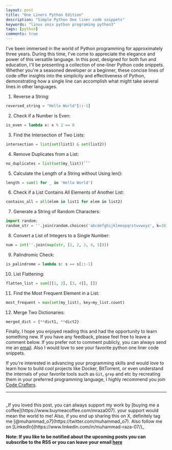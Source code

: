 ```yaml
---
layout: post
title: "One Liners Python Edition"
description: "Simple Python One liner code snippets"
keywords: "linux unix python programing python3"
tags: [python]
comments: true
---
```


I've been immersed in the world of Python programming for approximately three years. During this time, I've come to appreciate the elegance and power of this versatile language. In this post, designed for both fun and education, I'll be presenting a collection of one-liner Python code snippets. Whether you're a seasoned developer or a beginner, these concise lines of code offer insights into the simplicity and effectiveness of Python, demonstrating how a single line can accomplish what might take several lines in other languages.

1. Reverse a String:

```python
reversed_string = "Hello World"[::-1]
```

2. Check if a Number is Even:

```python
is_even = lambda x: x % 2 == 0
```

3. Find the Intersection of Two Lists:

```python
intersection = list(set(list1) & set(list2))
```

4. Remove Duplicates from a List:

```python
no_duplicates = list(set(my_list))```
```

5. Calculate the Length of a String without Using len():

```python
length = sum(1 for _ in 'Hello World')
```

6. Check if a List Contains All Elements of Another List:

```python
contains_all = all(elem in list1 for elem in list2)
```

7. Generate a String of Random Characters:

```python
import random; 
random_str = ''.join(random.choices('abcdefghijklmnopqrstuvwxyz', k=10))
```

8. Convert a List of Integers to a Single Number:

```python
num = int(''.join(map(str, [1, 2, 3, 4, 5])))
```

9. Palindromic Check:

```python
is_palindrome = lambda s: s == s[::-1]
```

10. List Flattening:

```python
flatten_list = sum([[1, 2], [3, 4]], [])
```

11. Find the Most Frequent Element in a List:

```python
most_frequent = max(set(my_list), key=my_list.count)
```

12. Merge Two Dictionaries:

```python
merged_dict = {**dict1, **dict2}
```

Finally, I hope you enjoyed reading this and had the opportunity to learn something new. If you have any feedback, please feel free to leave a comment below. If you prefer not to comment publicly, you can always send me an [email](mailto:muhammadraza0047@gmail.com). Also I would love to see your favorite python one liner code snippets.


If you're interested in advancing your programming skills and would love to learn how to build cool projects like Docker, BitTorrent, or even understand the internals of your favorite tools such as `Git`, `grep` and etc by recreating them in your preferred programming language, I highly recommend you join [Code Crafters](https://app.codecrafters.io/join?via=mraza007).


---



<br>
_If you loved this post, you can always support my work by [buying me a coffee](https://www.buymeacoffee.com/mraza007). your support would mean the world to me! Also, if you end up sharing this on X, definitely tag me [@muhammad_o7](https://twitter.com/muhammad_o7). Also follow me on [LinkedIn](https://www.linkedin.com/in/muhammad-raza-07/)_


**Note: If you like to be notified about the upcoming posts you can subscribe to the RSS or you can leave your email [here](https://forms.gle/M1EK61LLCxJ3iTiD7)**
